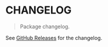 # CHANGELOG

> Package changelog.

See [GitHub Releases](https://github.com/stdlib-js/stats-base-dists-gamma-entropy/releases) for the changelog.